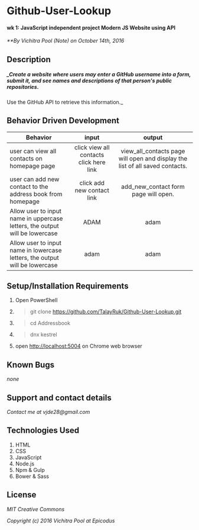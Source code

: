 # Github-User-Lookup
#### wk 1: JavaScript independent project Modern JS Website using API

_**By Vichitra Pool (Note) on October 14th, 2016_

## Description

##### _Create a website where users may enter a GitHub username into a form, submit it, and see names and descriptions of that person's public repositories.
Use the GitHub API to retrieve this information._


## Behavior Driven Development
|Behavior | input | output|
|--- | :---: | :---: |
|user can view all contacts on homepage page | click view all contacts click here link | view_all_contacts page will open and display the list of all saved contacts.
|user can add new contact to the address book from homepage | click add new contact link | add_new_contact form page will open.
|Allow user to input name in uppercase letters, the output will be lowercase | ADAM | adam
|Allow user to input name in lowercase letters, the output will be lowercase| adam | adam


## Setup/Installation Requirements
1. Open PowerShell
2. >git clone https://github.com/TalayRuk/Github-User-Lookup.git
3. >cd Addressbook
4. >dnx kestrel
1. open [http://localhost:5004](http://localhost:5004) on Chrome web browser


## Known Bugs
_none_

## Support and contact details
_Contact me at vjde28@gmail.com_

## Technologies Used

1. HTML
2. CSS
3. JavaScript
4. Node.js
5. Npm & Gulp
6. Bower & Sass


## License

_*MIT Creative Commons*_

_Copyright (c) 2016 Vichitra Pool at Epicodus_

